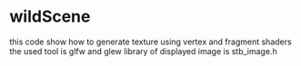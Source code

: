 # wildScene

this code show how to generate texture
using vertex and fragment shaders
the used tool is glfw and glew
library of displayed image is stb_image.h
